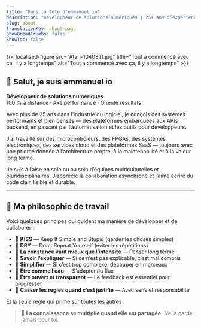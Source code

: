 ```yaml
---
title: "Dans la tête d’emmanuel io"
description: "Développeur de solutions numériques | 25+ ans d’expérience | Axé sur la performance, la clarté et la valeur durable"
slug: about
translationKey: about-page
ShowBreadCrumbs: false
ShowToc: false
---
```


{{< localized-figure src="Atari-1040STf.jpg" title="Tout a commencé avec ça, il y a longtemps"  alt="Tout a commencé avec ça, il y a longtemps" >}}

## 👋 Salut, je suis emmanuel io

**Développeur de solutions numériques**  
100 % à distance · Axé performance · Orienté résultats

Avec plus de 25 ans dans l’industrie du logiciel, je conçois des systèmes performants et bien pensés — des plateformes embarquées aux APIs backend, en passant par l’automatisation et les outils pour développeurs.

J’ai travaillé sur des microcontrôleurs, des FPGAs, des systèmes électroniques, des services cloud et des plateformes SaaS — toujours avec une priorité donnée à l’architecture propre, à la maintenabilité et à la valeur long terme.

Je suis à l’aise en solo ou au sein d’équipes multiculturelles et pluridisciplinaires. J’apprécie la collaboration asynchrone et j’aime écrire du code clair, lisible et durable.

---

## 🧠 Ma philosophie de travail

Voici quelques principes qui guident ma manière de développer et de collaborer :

- 🎯 **KISS** — Keep It Simple and Stupid (garder les choses simples)  
- 🎯 **DRY** — Don’t Repeat Yourself (éviter les répétitions)  
- 🎯 **La constance vaut mieux que l’intensité** — Penser long terme  
- 🎯 **Savoir l’expliquer** — Si ce n’est pas explicable, c’est mal compris  
- 🎯 **Simplifier** — Si c’est trop complexe, découper en morceaux  
- 🎯 **Être comme l’eau** — S’adapter au flux  
- 🎯 **Être ouvert et transparent** — Le feedback est essentiel pour progresser  
- 🎯 **Casser les règles quand c’est justifié** — Avec sens et responsabilité  

Et la seule règle qui prime sur toutes les autres :

> 🎯 **La connaissance se multiplie quand elle est partagée.** Ne la garde jamais pour toi.
<!--

---

📄 [Télécharger mon CV](/cv/emmanuel-amadio-cv.pdf)  
🔗 [GitHub](https://github.com/emmanuel-io)  
🔗 [LinkedIn](https://www.linkedin.com/in/emmanuelamadio/)
-->

